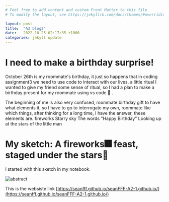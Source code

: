 ```yaml
---
# Feel free to add content and custom Front Matter to this file.
# To modify the layout, see https://jekyllrb.com/docs/themes/#overriding-theme-defaults

layout: post
title:  "A3 blog2"
date:   2022-10-25 02:17:35 +1000
categories: jekyll update
---
```


# I need to make a birthday surprise!
October 26th is my roommate's birthday, it just so happens that in coding assignment3 we need to use code to interact with our lives, a little ritual I wanted to give my friend some sense of ritual, so I had a plan to make a birthday present for my roommate using vs code 🎁 .

The beginning of me is also very confused, roommate birthday gift to have what elements it, so I have to go to interrogate my own, roommate like which things, after thinking for a long time, I have the answer, these elements are.
fireworks
Starry sky
The words "Happy Birthday"
Looking up at the stars of the little man

# My sketch: A fireworks🎆 feast, staged under the stars🌃
I started with this sketch in my notebook.

![abstract](https://b0.bdstatic.com/ugc/FAHf6h1RgHj7L9n-FdsDHAa7c5f1717be0c756f980c220d141e70a.jpg?x-bce-process=image/watermark,image_NDU0ZjAyZDU5YjQ1LnBuZw==,bucket_searchbox,w_43,text_QOWKoeWkj-S-r-W9pDhG,type_RlpMYW5UaW5nSGVp,size_43,x_29,y_29,interval_4,color_FFFFFF,effect_softoutline,shc_000000,blr_2,align_1)


This is the websiste link  [https://seanfff.github.io/seanFFF-A2-1.github.io/](https://seanfff.github.io/seanFFF-A2-1.github.io/)




